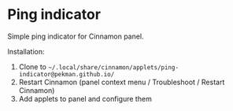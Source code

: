 Ping indicator
==============

Simple ping indicator for Cinnamon panel.

Installation:

1. Clone to `~/.local/share/cinnamon/applets/ping-indicator@pekman.github.io/`
2. Restart Cinnamon (panel context menu / Troubleshoot / Restart Cinnamon)
3. Add applets to panel and configure them
